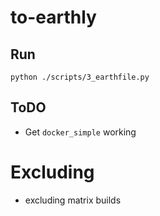 # to-earthly

## Run

```
python ./scripts/3_earthfile.py
```

## ToDO
* Get `docker_simple` working


# Excluding
* excluding matrix builds